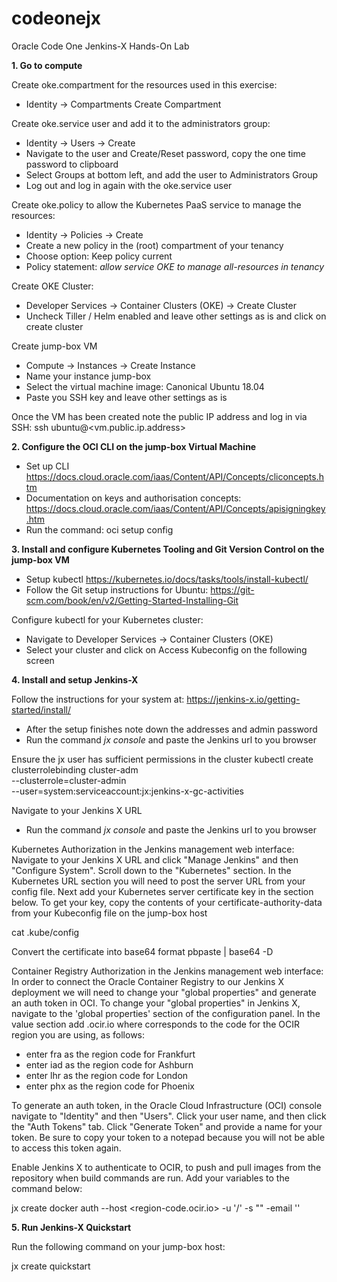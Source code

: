 # codeonejx
Oracle Code One Jenkins-X Hands-On Lab

<b>1. Go to compute</b>

Create oke.compartment for the resources used in this exercise:
 * Identity -> Compartments Create Compartment

Create oke.service user and add it to the administrators group:
 * Identity -> Users -> Create
 * Navigate to the user and Create/Reset password, copy the one time password to clipboard
 * Select Groups at bottom left, and add the user to Administrators Group
 * Log out and log in again with the oke.service user

Create oke.policy to allow the Kubernetes PaaS service to manage the resources:
 * Identity -> Policies -> Create
 * Create a new policy in the (root) compartment of your tenancy
 * Choose option: Keep policy current
 * Policy statement: *allow service OKE to manage all-resources in tenancy*

Create OKE Cluster:
 * Developer Services -> Container Clusters (OKE) -> Create Cluster
 * Uncheck Tiller / Helm enabled and leave other settings as is and click on create cluster
 
Create jump-box VM
 * Compute -> Instances -> Create Instance
 * Name your instance jump-box
 * Select the virtual machine image: Canonical Ubuntu 18.04
 * Paste you SSH key and leave other settings as is

Once the VM has been created note the public IP address and log in via SSH: ssh ubuntu@<vm.public.ip.address>

<b>2. Configure the OCI CLI on the jump-box Virtual Machine</b>

 * Set up CLI https://docs.cloud.oracle.com/iaas/Content/API/Concepts/cliconcepts.htm
 * Documentation on keys and authorisation concepts: https://docs.cloud.oracle.com/iaas/Content/API/Concepts/apisigningkey.htm
 * Run the command: oci setup config
 
<b>3. Install and configure Kubernetes Tooling and Git Version Control on the jump-box VM</b>

 * Setup kubectl https://kubernetes.io/docs/tasks/tools/install-kubectl/
 * Follow the Git setup instructions for Ubuntu: https://git-scm.com/book/en/v2/Getting-Started-Installing-Git
 
 Configure kubectl for your Kubernetes cluster:
 * Navigate to Developer Services -> Container Clusters (OKE)
 * Select your cluster and click on Access Kubeconfig on the following screen
 
<b>4. Install and setup Jenkins-X</b>

Follow the instructions for your system at: https://jenkins-x.io/getting-started/install/
 * After the setup finishes note down the addresses and admin password
 * Run the command *jx console* and paste the Jenkins url to you browser

Ensure the jx user has sufficient permissions in the cluster
kubectl create clusterrolebinding cluster-adm \
--clusterrole=cluster-admin \
--user=system:serviceaccount:jx:jenkins-x-gc-activities


Navigate to your Jenkins X URL
* Run the command *jx console* and paste the Jenkins url to you browser

Kubernetes Authorization in the Jenkins management web interface:
Navigate to your Jenkins X URL and click "Manage Jenkins" and then "Configure System". Scroll down to the "Kubernetes" section. In the Kubernetes URL section you will need to post the server URL from your config file. Next add your Kubernetes server certificate key in the section below. To get your key, copy the contents of your certificate-authority-data from your Kubeconfig file on the jump-box host

cat .kube/config

Convert the certificate into base64 format
pbpaste | base64 -D

Container Registry Authorization in the Jenkins management web interface:
In order to connect the Oracle Container Registry to our Jenkins X deployment we will need to change your "global properties" and generate an auth token in OCI. To change your "global properties" in Jenkins X, navigate to the 'global properties' section of the configuration panel. In the value section add <region-code>.ocir.io where <region-code> corresponds to the code for the OCIR region you are using, as follows:
 * enter fra as the region code for Frankfurt
 * enter iad as the region code for Ashburn
 * enter lhr as the region code for London
 * enter phx as the region code for Phoenix
 
To generate an auth token, in the Oracle Cloud Infrastructure (OCI) console navigate to "Identity" and then "Users". Click your user name, and then click the "Auth Tokens" tab. Click "Generate Token" and provide a name for your token. Be sure to copy your token to a notepad because you will not be able to access this token again.

Enable Jenkins X to authenticate to OCIR, to push and pull images from the repository when build commands are run. Add your variables to the command below:

jx create docker auth --host <region-code.ocir.io> -u '<tenancy-name>/<oci-username>' -s "<auth-token>" -email '<email address for notifications>'
 
<b>5. Run Jenkins-X Quickstart</b>

Run the following command on your jump-box host:

jx create quickstart
